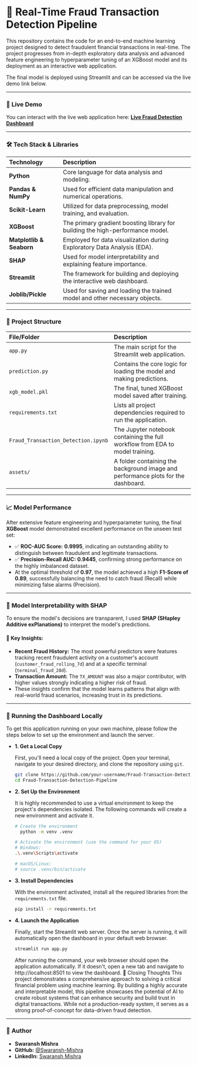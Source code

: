 # 🚀 Real-Time Fraud Transaction Detection Pipeline

This repository contains the code for an end-to-end machine learning project designed to detect fraudulent financial transactions in real-time. The project progresses from in-depth exploratory data analysis and advanced feature engineering to hyperparameter tuning of an XGBoost model and its deployment as an interactive web application.

The final model is deployed using Streamlit and can be accessed via the live demo link below.

---
### 🚀 **Live Demo**

You can interact with the live web application here:
**[Live Fraud Detection Dashboard](https://fraud-transaction-detection-pipeline-bg33chnvzh5ybpu9b44ybl.streamlit.app/)**



---
### 🛠️ **Tech Stack & Libraries**

| Technology | Description |
| :--- | :--- |
| **Python** | Core language for data analysis and modeling. |
| **Pandas & NumPy** | Used for efficient data manipulation and numerical operations. |
| **Scikit-Learn** | Utilized for data preprocessing, model training, and evaluation. |
| **XGBoost** | The primary gradient boosting library for building the high-performance model. |
| **Matplotlib & Seaborn** | Employed for data visualization during Exploratory Data Analysis (EDA). |
| **SHAP** | Used for model interpretability and explaining feature importance. |
| **Streamlit** | The framework for building and deploying the interactive web dashboard. |
| **Joblib/Pickle** | Used for saving and loading the trained model and other necessary objects. |

---
### 📂 **Project Structure**

| File/Folder | Description |
| :--- | :--- |
| `app.py` | The main script for the Streamlit web application. |
| `prediction.py` | Contains the core logic for loading the model and making predictions. |
| `xgb_model.pkl` | The final, tuned XGBoost model saved after training. |
| `requirements.txt` | Lists all project dependencies required to run the application. |
| `Fraud_Transaction_Detection.ipynb` | The Jupyter notebook containing the full workflow from EDA to model training. |
| `assets/` | A folder containing the background image and performance plots for the dashboard. |

---
### 📈 **Model Performance**

After extensive feature engineering and hyperparameter tuning, the final **XGBoost** model demonstrated excellent performance on the unseen test set:

-   ✅ **ROC-AUC Score:** **0.9995**, indicating an outstanding ability to distinguish between fraudulent and legitimate transactions.
-   ✅ **Precision-Recall AUC:** **0.9445**, confirming strong performance on the highly imbalanced dataset.
-   At the optimal threshold of **0.97**, the model achieved a high **F1-Score of 0.89**, successfully balancing the need to catch fraud (Recall) while minimizing false alarms (Precision).

---
### 🧠 **Model Interpretability with SHAP**

To ensure the model's decisions are transparent, I used **SHAP (SHapley Additive exPlanations)** to interpret the model's predictions.

#### 🔑 **Key Insights:**
-   **Recent Fraud History:** The most powerful predictors were features tracking recent fraudulent activity on a customer's account (`customer_fraud_rolling_7d`) and at a specific terminal (`terminal_fraud_28d`).
-   **Transaction Amount:** The `TX_AMOUNT` was also a major contributor, with higher values strongly indicating a higher risk of fraud.
-   These insights confirm that the model learns patterns that align with real-world fraud scenarios, increasing trust in its predictions.

---
### 🔧 Running the Dashboard Locally

To get this application running on your own machine, please follow the steps below to set up the environment and launch the server.

* **1. Get a Local Copy**

    First, you'll need a local copy of the project. Open your terminal, navigate to your desired directory, and clone the repository using `git`.

    ```bash
    git clone https://github.com/your-username/Fraud-Transaction-Detection-Pipeline.git
    cd Fraud-Transaction-Detection-Pipeline
    ```

* **2. Set Up the Environment**

    It is highly recommended to use a virtual environment to keep the project's dependencies isolated. The following commands will create a new environment and activate it.

    ```bash
    # Create the environment
      python -m venv .venv

    # Activate the environment (use the command for your OS)
    # Windows:
    .\.venv\Scripts\activate
    
    # macOS/Linux:
    # source .venv/bin/activate
    ```

* **3. Install Dependencies**

    With the environment activated, install all the required libraries from the `requirements.txt` file.

    ```bash
    pip install -r requirements.txt
    ```

* **4. Launch the Application**

    Finally, start the Streamlit web server. Once the server is running, it will automatically open the dashboard in your default web browser.

    ```bash
    streamlit run app.py
    ```

    After running the command, your web browser should open the application automatically. If it doesn't, open a new tab and navigate to http://localhost:8501 to view the dashboard.
🙌 Closing Thoughts
This project demonstrates a comprehensive approach to solving a critical financial problem using machine learning. By building a highly accurate and interpretable model, this pipeline showcases the potential of AI to create robust systems that can enhance security and build trust in digital transactions. While not a production-ready system, it serves as a strong proof-of-concept for data-driven fraud detection.

---
### 👤 **Author**

- **Swaransh Mishra**
- **GitHub:** [@Swaransh-Mishra](https://github.com/Swaransh-Mishra)
- **LinkedIn:** [Swaransh Mishra](https://www.linkedin.com/in/#)
